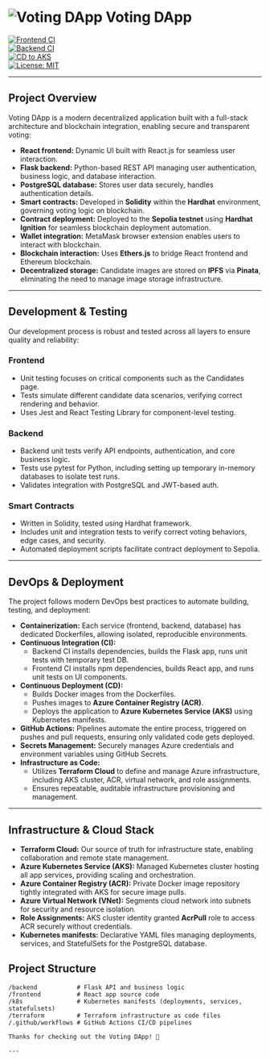 # ![Voting DApp](https://raw.githubusercontent.com/amalsboui/voting-dapp/main/docs/logo.png) Voting DApp

[![Frontend CI](https://github.com/amalsboui/voting-dapp/actions/workflows/frontend.yml/badge.svg)](https://github.com/amalsboui/voting-dapp/actions/workflows/frontend.yml)  
[![Backend CI](https://github.com/amalsboui/voting-dapp/actions/workflows/backend.yml/badge.svg)](https://github.com/amalsboui/voting-dapp/actions/workflows/backend.yml)  
[![CD to AKS](https://github.com/amalsboui/voting-dapp/actions/workflows/cd-aks.yml/badge.svg)](https://github.com/amalsboui/voting-dapp/actions/workflows/cd-aks.yml)  
[![License: MIT](https://img.shields.io/badge/License-MIT-blue.svg)](LICENSE)

---

## Project Overview

Voting DApp is a modern decentralized application built with a full-stack architecture and blockchain integration, enabling secure and transparent voting:

- **React frontend:** Dynamic UI built with React.js for seamless user interaction.
- **Flask backend:** Python-based REST API managing user authentication, business logic, and database interaction.
- **PostgreSQL database:** Stores user data securely, handles authentication details.
- **Smart contracts:** Developed in **Solidity** within the **Hardhat** environment, governing voting logic on blockchain.
- **Contract deployment:** Deployed to the **Sepolia testnet** using **Hardhat Ignition** for seamless blockchain deployment automation.
- **Wallet integration:** MetaMask browser extension enables users to interact with blockchain.
- **Blockchain interaction:** Uses **Ethers.js** to bridge React frontend and Ethereum blockchain.
- **Decentralized storage:** Candidate images are stored on **IPFS** via **Pinata**, eliminating the need to manage image storage infrastructure.

---

## Development & Testing

Our development process is robust and tested across all layers to ensure quality and reliability:

### Frontend

- Unit testing focuses on critical components such as the Candidates page.
- Tests simulate different candidate data scenarios, verifying correct rendering and behavior.
- Uses Jest and React Testing Library for component-level testing.

### Backend

- Backend unit tests verify API endpoints, authentication, and core business logic.
- Tests use pytest for Python, including setting up temporary in-memory databases to isolate test runs.
- Validates integration with PostgreSQL and JWT-based auth.

### Smart Contracts

- Written in Solidity, tested using Hardhat framework.
- Includes unit and integration tests to verify correct voting behaviors, edge cases, and security.
- Automated deployment scripts facilitate contract deployment to Sepolia.

---

## DevOps & Deployment

The project follows modern DevOps best practices to automate building, testing, and deployment:

- **Containerization:** Each service (frontend, backend, database) has dedicated Dockerfiles, allowing isolated, reproducible environments.
- **Continuous Integration (CI):**  
  - Backend CI installs dependencies, builds the Flask app, runs unit tests with temporary test DB.  
  - Frontend CI installs npm dependencies, builds React app, and runs unit tests on UI components.
- **Continuous Deployment (CD):**  
  - Builds Docker images from the Dockerfiles.  
  - Pushes images to **Azure Container Registry (ACR)**.  
  - Deploys the application to **Azure Kubernetes Service (AKS)** using Kubernetes manifests.
- **GitHub Actions:** Pipelines automate the entire process, triggered on pushes and pull requests, ensuring only validated code gets deployed.
- **Secrets Management:** Securely manages Azure credentials and environment variables using GitHub Secrets.
- **Infrastructure as Code:**  
  - Utilizes **Terraform Cloud** to define and manage Azure infrastructure, including AKS cluster, ACR, virtual network, and role assignments.  
  - Ensures repeatable, auditable infrastructure provisioning and management.

---

## Infrastructure & Cloud Stack

- **Terraform Cloud:** Our source of truth for infrastructure state, enabling collaboration and remote state management.
- **Azure Kubernetes Service (AKS):** Managed Kubernetes cluster hosting all app services, providing scaling and orchestration.
- **Azure Container Registry (ACR):** Private Docker image repository tightly integrated with AKS for secure image pulls.
- **Azure Virtual Network (VNet):** Segments cloud network into subnets for security and resource isolation.
- **Role Assignments:** AKS cluster identity granted **AcrPull** role to access ACR securely without credentials.
- **Kubernetes manifests:** Declarative YAML files managing deployments, services, and StatefulSets for the PostgreSQL database.

## Project Structure

```plaintext
/backend           # Flask API and business logic
/frontend          # React app source code
/k8s               # Kubernetes manifests (deployments, services, statefulsets)
/terraform         # Terraform infrastructure as code files
/.github/workflows # GitHub Actions CI/CD pipelines

Thanks for checking out the Voting DApp! 🚀

---



